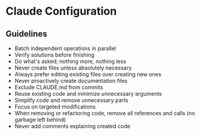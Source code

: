 # Claude Configuration

## Guidelines

- Batch independent operations in parallel
- Verify solutions before finishing
- Do what's asked; nothing more, nothing less
- Never create files unless absolutely necessary
- Always prefer editing existing files over creating new ones
- Never proactively create documentation files
- Exclude CLAUDE.md from commits
- Reuse existing code and minimize unnecessary arguments
- Simplify code and remove unnecessary parts
- Focus on targeted modifications
- When removing or refactoring code, remove all references and calls (no garbage left behind)
- Never add comments explaining created code
